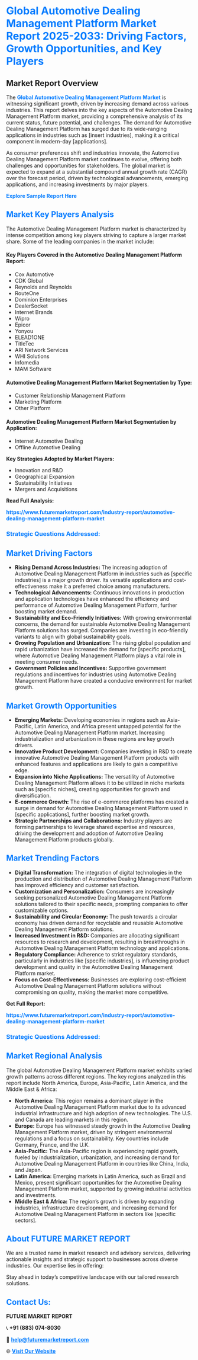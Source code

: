 <h1 style="color: #007BFF;">Global Automotive Dealing Management Platform Market Report 2025-2033: Driving Factors, Growth Opportunities, and Key Players</h1>

<section id="overview">
<h2>Market Report Overview</h2>
<p>The <a href="https://www.futuremarketreport.com/industry-report/automotive-dealing-management-platform-market" style="color: #007BFF; text-decoration: none;"><strong>Global Automotive Dealing Management Platform Market</strong></a> is witnessing significant growth, driven by increasing demand across various industries. This report delves into the key aspects of the Automotive Dealing Management Platform market, providing a comprehensive analysis of its current status, future potential, and challenges. The demand for Automotive Dealing Management Platform has surged due to its wide-ranging applications in industries such as [insert industries], making it a critical component in modern-day [applications].</p>
<p>As consumer preferences shift and industries innovate, the Automotive Dealing Management Platform market continues to evolve, offering both challenges and opportunities for stakeholders. The global market is expected to expand at a substantial compound annual growth rate (CAGR) over the forecast period, driven by technological advancements, emerging applications, and increasing investments by major players.</p>
</section>

<section id="overview">
<p><a href="https://www.futuremarketreport.com/request-sample/reportId=59082" style="color: #007BFF; text-decoration: none;"><strong>Explore Sample Report Here</strong></a></p>
</section>

<section id="key-players">
<h2 style="color: #007BFF;">Market Key Players Analysis</h2>
<p>The Automotive Dealing Management Platform market is characterized by intense competition among key players striving to capture a larger market share. Some of the leading companies in the market include:</p>
<h4>Key Players Covered in the Automotive Dealing Management Platform Report:</h4>
<ul><li>Cox Automotive</li><li>CDK Global</li><li>Reynolds and Reynolds</li><li>RouteOne</li><li>Dominion Enterprises</li><li>DealerSocket</li><li>Internet Brands</li><li>Wipro</li><li>Epicor</li><li>Yonyou</li><li>ELEAD1ONE</li><li>TitleTec</li><li>ARI Network Services</li><li>WHI Solutions</li><li>Infomedia</li><li>MAM Software</li></ul>
<h4>Automotive Dealing Management Platform Market Segmentation by Type:</h4>
<ul><li>Customer Relationship Management Platform</li><li>Marketing Platform</li><li>Other Platform</li></ul>

<h4>Automotive Dealing Management Platform Market Segmentation by Application:</h4>
<ul><li>Internet Automotive Dealing</li><li>Offline Automotive Dealing</li></ul>
<p><strong>Key Strategies Adopted by Market Players:</strong></p>
<ul>
<li>Innovation and R&D</li>
<li>Geographical Expansion</li>
<li>Sustainability Initiatives</li>
<li>Mergers and Acquisitions</li>
</ul>
</section>

<section>
<p><strong>Read Full Analysis: </strong></p><a href="https://www.futuremarketreport.com/industry-report/automotive-dealing-management-platform-market" style="color: #007BFF; text-decoration: none;"><strong>https://www.futuremarketreport.com/industry-report/automotive-dealing-management-platform-market</strong></a>
<h3 style="color: #007BFF;">Strategic Questions Addressed:</h3>
</section>

<section id="driving-factors">
<h2 style="color: #007BFF;">Market Driving Factors</h2>
<ul>
<li><strong>Rising Demand Across Industries:</strong> The increasing adoption of Automotive Dealing Management Platform in industries such as [specific industries] is a major growth driver. Its versatile applications and cost-effectiveness make it a preferred choice among manufacturers.</li>
<li><strong>Technological Advancements:</strong> Continuous innovations in production and application technologies have enhanced the efficiency and performance of Automotive Dealing Management Platform, further boosting market demand.</li>
<li><strong>Sustainability and Eco-Friendly Initiatives:</strong> With growing environmental concerns, the demand for sustainable Automotive Dealing Management Platform solutions has surged. Companies are investing in eco-friendly variants to align with global sustainability goals.</li>
<li><strong>Growing Population and Urbanization:</strong> The rising global population and rapid urbanization have increased the demand for [specific products], where Automotive Dealing Management Platform plays a vital role in meeting consumer needs.</li>
<li><strong>Government Policies and Incentives:</strong> Supportive government regulations and incentives for industries using Automotive Dealing Management Platform have created a conducive environment for market growth.</li>
</ul>
</section>

<section id="growth-opportunities">
<h2 style="color: #007BFF;">Market Growth Opportunities</h2>
<ul>
<li><strong>Emerging Markets:</strong> Developing economies in regions such as Asia-Pacific, Latin America, and Africa present untapped potential for the Automotive Dealing Management Platform market. Increasing industrialization and urbanization in these regions are key growth drivers.</li>
<li><strong>Innovative Product Development:</strong> Companies investing in R&D to create innovative Automotive Dealing Management Platform products with enhanced features and applications are likely to gain a competitive edge.</li>
<li><strong>Expansion into Niche Applications:</strong> The versatility of Automotive Dealing Management Platform allows it to be utilized in niche markets such as [specific niches], creating opportunities for growth and diversification.</li>
<li><strong>E-commerce Growth:</strong> The rise of e-commerce platforms has created a surge in demand for Automotive Dealing Management Platform used in [specific applications], further boosting market growth.</li>
<li><strong>Strategic Partnerships and Collaborations:</strong> Industry players are forming partnerships to leverage shared expertise and resources, driving the development and adoption of Automotive Dealing Management Platform products globally.</li>
</ul>
</section>

<section id="trending-factors">
<h2 style="color: #007BFF;">Market Trending Factors</h2>
<ul>
<li><strong>Digital Transformation:</strong> The integration of digital technologies in the production and distribution of Automotive Dealing Management Platform has improved efficiency and customer satisfaction.</li>
<li><strong>Customization and Personalization:</strong> Consumers are increasingly seeking personalized Automotive Dealing Management Platform solutions tailored to their specific needs, prompting companies to offer customizable options.</li>
<li><strong>Sustainability and Circular Economy:</strong> The push towards a circular economy has driven demand for recyclable and reusable Automotive Dealing Management Platform solutions.</li>
<li><strong>Increased Investment in R&D:</strong> Companies are allocating significant resources to research and development, resulting in breakthroughs in Automotive Dealing Management Platform technology and applications.</li>
<li><strong>Regulatory Compliance:</strong> Adherence to strict regulatory standards, particularly in industries like [specific industries], is influencing product development and quality in the Automotive Dealing Management Platform market.</li>
<li><strong>Focus on Cost-Effectiveness:</strong> Businesses are exploring cost-efficient Automotive Dealing Management Platform solutions without compromising on quality, making the market more competitive.</li>
</ul>
</section>

<section>
<p><strong>Get Full Report: </strong></p><a href="https://www.futuremarketreport.com/industry-report/automotive-dealing-management-platform-market" style="color: #007BFF; text-decoration: none;"><strong>https://www.futuremarketreport.com/industry-report/automotive-dealing-management-platform-market</strong></a>
<h3 style="color: #007BFF;">Strategic Questions Addressed:</h3>
</section>


<section id="regional-analysis">
<h2 style="color: #007BFF;">Market Regional Analysis</h2>
<p>The global Automotive Dealing Management Platform market exhibits varied growth patterns across different regions. The key regions analyzed in this report include North America, Europe, Asia-Pacific, Latin America, and the Middle East & Africa:</p>
<ul>
<li><strong>North America:</strong> This region remains a dominant player in the Automotive Dealing Management Platform market due to its advanced industrial infrastructure and high adoption of new technologies. The U.S. and Canada are leading markets in this region.</li>
<li><strong>Europe:</strong> Europe has witnessed steady growth in the Automotive Dealing Management Platform market, driven by stringent environmental regulations and a focus on sustainability. Key countries include Germany, France, and the U.K.</li>
<li><strong>Asia-Pacific:</strong> The Asia-Pacific region is experiencing rapid growth, fueled by industrialization, urbanization, and increasing demand for Automotive Dealing Management Platform in countries like China, India, and Japan.</li>
<li><strong>Latin America:</strong> Emerging markets in Latin America, such as Brazil and Mexico, present significant opportunities for the Automotive Dealing Management Platform market, supported by growing industrial activities and investments.</li>
<li><strong>Middle East & Africa:</strong> The region’s growth is driven by expanding industries, infrastructure development, and increasing demand for Automotive Dealing Management Platform in sectors like [specific sectors].</li>
</ul>
</section>

<footer>
<h2 style="color: #007BFF;">About FUTURE MARKET REPORT</h2>
<p>We are a trusted name in market research and advisory services, delivering actionable insights and strategic support to businesses across diverse industries. Our expertise lies in offering:</p>

<p>Stay ahead in today’s competitive landscape with our tailored research solutions.</p>

<h2 style="color: #007BFF;">Contact Us:</h2>
<p><strong>FUTURE MARKET REPORT</strong></p>
<p>📞 <strong>+91 (883) 074-8030</strong></p>
<p>📧 <strong><a href="mailto:help@futuremarketreport.com" style="color: #007BFF;">help@futuremarketreport.com</a></strong></p>
<p>🌐 <strong><a href="https://www.futuremarketreport.com/" style="color: #007BFF;">Visit Our Website</a></strong></p>
</footer>